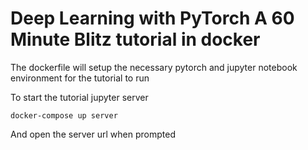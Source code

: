 # Deep Learning with PyTorch A 60 Minute Blitz tutorial in docker

The dockerfile will setup the necessary pytorch and jupyter notebook environment for the tutorial to run

To start the tutorial jupyter server
```
docker-compose up server
```

And open the server url when prompted
